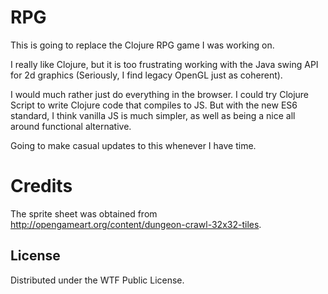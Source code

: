 # RPG

This is going to replace the Clojure RPG game I was working on.

I really like Clojure, but it is too frustrating working with the Java swing API for 2d graphics (Seriously, I find legacy OpenGL just as coherent).

I would much rather just do everything in the browser. I could try Clojure Script to write Clojure code that compiles to JS.
But with the new ES6 standard, I think vanilla JS is much simpler, as well as being a nice all around functional alternative.

Going to make casual updates to this whenever I have time.


# Credits
The sprite sheet was obtained from http://opengameart.org/content/dungeon-crawl-32x32-tiles.


## License
Distributed under the WTF Public License.
